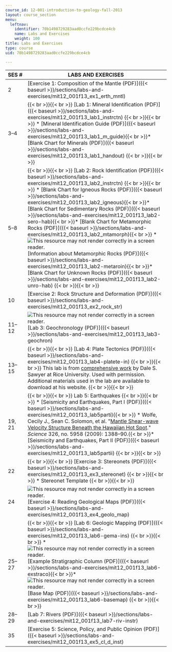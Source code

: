 ```yaml
---
course_id: 12-001-introduction-to-geology-fall-2013
layout: course_section
menu:
  leftnav:
    identifier: 70b1498729283aad0ccfe229bcdce4cb
    name: Labs and Exercises
    weight: 100
title: Labs and Exercises
type: course
uid: 70b1498729283aad0ccfe229bcdce4cb

---
```


| SES # | LABS AND EXERCISES |
| --- | --- |
| 2 | [Exercise 1: Composition of the Mantle (PDF)]({{< baseurl >}}/sections/labs-and-exercises/mit12_001f13_ex1_erth_mntl) |
| 3–4 |  {{< br >}}{{< br >}} [Lab 1: Mineral Identification (PDF)]({{< baseurl >}}/sections/labs-and-exercises/mit12_001f13_lab1_instrctn) {{< br >}}{{< br >}} *   [Mineral Identification Guide (PDF)]({{< baseurl >}}/sections/labs-and-exercises/mit12_001f13_lab1_m_guide){{< br >}}*   [Blank Chart for Minerals (PDF)]({{< baseurl >}}/sections/labs-and-exercises/mit12_001f13_lab1_handout) {{< br >}}{{< br >}}  |
| 5–8 |  {{< br >}}{{< br >}} [Lab 2: Rock Identification (PDF)]({{< baseurl >}}/sections/labs-and-exercises/mit12_001f13_lab2_instrctn) {{< br >}}{{< br >}} *   [Blank Chart for Igneous Rocks (PDF)]({{< baseurl >}}/sections/labs-and-exercises/mit12_001f13_lab2_igneous){{< br >}}*   [Blank Chart for Sedimentary Rocks (PDF)]({{< baseurl >}}/sections/labs-and-exercises/mit12_001f13_lab2-sero-hab){{< br >}}*   [Blank Chart for Metamorphic Rocks (PDF)]({{< baseurl >}}/sections/labs-and-exercises/mit12_001f13_lab2_mtamorph){{< br >}}    *   ![This resource may not render correctly in a screen reader.](/images/inacessible.gif)[Information about Metamorphic Rocks (PDF)]({{< baseurl >}}/sections/labs-and-exercises/mit12_001f13_lab2-metaroin){{< br >}}*   [Blank Chart for Unknown Rocks (PDF)]({{< baseurl >}}/sections/labs-and-exercises/mit12_001f13_lab2-unro-hab) {{< br >}}{{< br >}}  |
| 10 | [Exercise 2: Rock Structure and Deformation (PDF)]({{< baseurl >}}/sections/labs-and-exercises/mit12_001f13_ex2_rock_str) |
| 11–12 | ![This resource may not render correctly in a screen reader.](/images/inacessible.gif)[Lab 3: Geochronology (PDF)]({{< baseurl >}}/sections/labs-and-exercises/mit12_001f13_lab3-geochron) |
| 13–15 |  {{< br >}}{{< br >}} [Lab 4: Plate Tectonics (PDF)]({{< baseurl >}}/sections/labs-and-exercises/mit12_001f13_lab4-platete-in) {{< br >}}{{< br >}} This lab is from [comprehensive work](http://plateboundary.rice.edu/home.html) by Dale S. Sawyer at Rice University. Used with permission. Additional materials used in the lab are available to download at his website. {{< br >}}{{< br >}}  |
| 19, 21 |  {{< br >}}{{< br >}} Lab 5: Earthquakes {{< br >}}{{< br >}} *   [Seismicity and Earthquakes, Part I (PDF)]({{< baseurl >}}/sections/labs-and-exercises/mit12_001f13_lab5parti){{< br >}}    *   Wolfe, Cecily J., Sean C. Solomon, et al. "[Mantle Shear-wave Velocity Structure Beneath the Hawaiian Hot Spot](http://dx.doi.org/10.1126/science.1180165)." _Science_ 326, no. 5958 (2009): 1388–90.{{< br >}}*   [Seismicity and Earthquakes, Part II (PDF)]({{< baseurl >}}/sections/labs-and-exercises/mit12_001f13_lab5partii) {{< br >}}{{< br >}}  |
| 22 |  {{< br >}}{{< br >}} [Exercise 3: Stereonets (PDF)]({{< baseurl >}}/sections/labs-and-exercises/mit12_001f13_ex3_stereonet) {{< br >}}{{< br >}} *   Stereonet Template {{< br >}}{{< br >}}  |
| 24 | ![This resource may not render correctly in a screen reader.](/images/inacessible.gif)[Exercise 4: Reading Geological Maps (PDF)]({{< baseurl >}}/sections/labs-and-exercises/mit12_001f13_ex4_geolo_map) |
| 25–27 |  {{< br >}}{{< br >}} [Lab 6: Geologic Mapping (PDF)]({{< baseurl >}}/sections/labs-and-exercises/mit12_001f13_lab6-gema-ins) {{< br >}}{{< br >}} *   ![This resource may not render correctly in a screen reader.](/images/inacessible.gif)[Example Stratigraphic Column (PDF)]({{< baseurl >}}/sections/labs-and-exercises/mit12_001f13_lab6-exstraco){{< br >}}*   ![This resource may not render correctly in a screen reader.](/images/inacessible.gif)[Base Map (PDF)]({{< baseurl >}}/sections/labs-and-exercises/mit12_001f13_lab6-basemap) {{< br >}}{{< br >}}  |
| 28–29 | [Lab 7: Rivers (PDF)]({{< baseurl >}}/sections/labs-and-exercises/mit12_001f13_lab7-riv-instr) |
| 35 | [Exercise 5: Science, Policy, and Public Opinion (PDF)]({{< baseurl >}}/sections/labs-and-exercises/mit12_001f13_ex5_cl_d_inst)